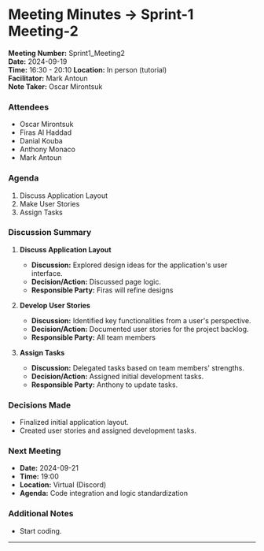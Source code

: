 # Meeting Minutes -> Sprint-1 Meeting-2
**Meeting Number:** Sprint1_Meeting2  
**Date:** 2024-09-19  
**Time:** 16:30 - 20:10 
**Location:** In person (tutorial)  
**Facilitator:** Mark Antoun     
**Note Taker:** Oscar Mirontsuk

### Attendees

- Oscar Mirontsuk
- Firas Al Haddad
- Danial Kouba
- Anthony Monaco
- Mark Antoun

### Agenda

1. Discuss Application Layout
2. Make User Stories
3. Assign Tasks

### Discussion Summary

1. **Discuss Application Layout**

   - **Discussion:** Explored design ideas for the application's user interface.
   - **Decision/Action:** Discussed page logic.
   - **Responsible Party:** Firas will refine designs

2. **Develop User Stories**

   - **Discussion:** Identified key functionalities from a user's perspective.
   - **Decision/Action:** Documented user stories for the project backlog.
   - **Responsible Party:** All team members

3. **Assign Tasks**

   - **Discussion:** Delegated tasks based on team members' strengths.
   - **Decision/Action:** Assigned initial development tasks.
   - **Responsible Party:** Anthony to update tasks.

### Decisions Made

- Finalized initial application layout.
- Created user stories and assigned development tasks.

### Next Meeting

- **Date:** 2024-09-21
- **Time:** 19:00
- **Location:** Virtual (Discord)
- **Agenda:** Code integration and logic standardization

### Additional Notes

- Start coding.

---
